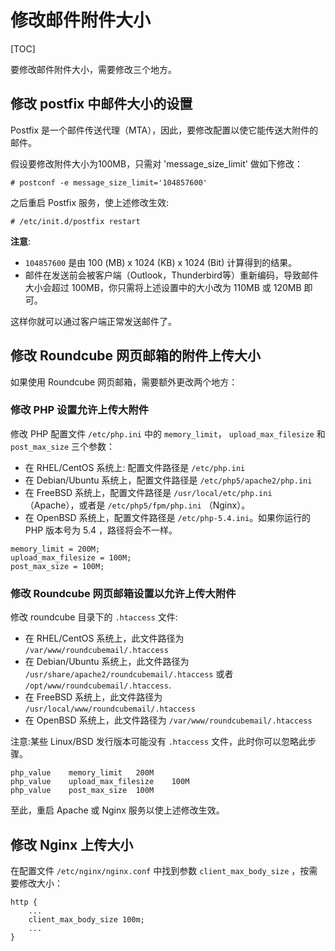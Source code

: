 # 修改邮件附件大小

[TOC]

要修改邮件附件大小，需要修改三个地方。

## 修改 postfix 中邮件大小的设置

Postfix 是一个邮件传送代理（MTA），因此，要修改配置以使它能传送大附件的邮件。

假设要修改附件大小为100MB，只需对 'message_size_limit' 做如下修改：

```
# postconf -e message_size_limit='104857600'
```

之后重启 Postfix 服务，使上述修改生效:

```
# /etc/init.d/postfix restart
```

__注意__:

* `104857600` 是由 100 (MB) x 1024 (KB) x 1024 (Bit) 计算得到的结果。
* 邮件在发送前会被客户端（Outlook，Thunderbird等）重新编码，导致邮件大小会超过 100MB，你只需将上述设置中的大小改为 110MB 或 120MB 即可。

这样你就可以通过客户端正常发送邮件了。

## 修改 Roundcube 网页邮箱的附件上传大小

如果使用 Roundcube 网页邮箱，需要额外更改两个地方：

### 修改 PHP 设置允许上传大附件

修改 PHP 配置文件 `/etc/php.ini` 中的 `memory_limit`， `upload_max_filesize` 和 `post_max_size` 三个参数：

* 在 RHEL/CentOS 系统上: 配置文件路径是 `/etc/php.ini`
* 在 Debian/Ubuntu 系统上，配置文件路径是 `/etc/php5/apache2/php.ini`
* 在 FreeBSD 系统上，配置文件路径是 `/usr/local/etc/php.ini` （Apache），或者是 `/etc/php5/fpm/php.ini` （Nginx）。
* 在 OpenBSD 系统上，配置文件路径是 `/etc/php-5.4.ini`。如果你运行的 PHP 版本号为 5.4 ，路径将会不一样。

```
memory_limit = 200M;
upload_max_filesize = 100M;
post_max_size = 100M;
```

### 修改 Roundcube 网页邮箱设置以允许上传大附件

修改 roundcube 目录下的 `.htaccess` 文件:

* 在 RHEL/CentOS 系统上，此文件路径为 `/var/www/roundcubemail/.htaccess`
* 在 Debian/Ubuntu 系统上，此文件路径为 `/usr/share/apache2/roundcubemail/.htaccess` 或者
  `/opt/www/roundcubemail/.htaccess`.
* 在 FreeBSD 系统上，此文件路径为 `/usr/local/www/roundcubemail/.htaccess`
* 在 OpenBSD 系统上，此文件路径为 `/var/www/roundcubemail/.htaccess`

注意:某些 Linux/BSD 发行版本可能没有 `.htaccess` 文件，此时你可以忽略此步骤。

```
php_value    memory_limit   200M
php_value    upload_max_filesize    100M
php_value    post_max_size  100M
```

至此，重启 Apache 或 Nginx 服务以使上述修改生效。

## 修改 Nginx 上传大小

在配置文件 `/etc/nginx/nginx.conf` 中找到参数 `client_max_body_size`  ，按需要修改大小：

```
http {
    ...
    client_max_body_size 100m;
    ...
}
